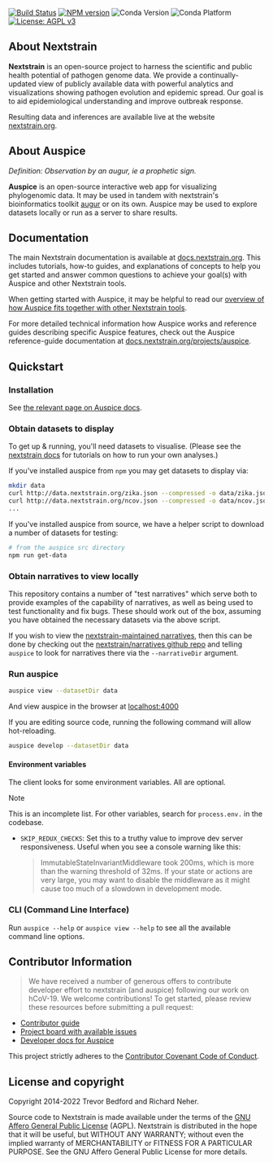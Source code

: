 [![Build Status](https://github.com/nextstrain/auspice/actions/workflows/ci.yaml/badge.svg?branch=master)](https://github.com/nextstrain/auspice/actions/workflows/ci.yaml?query=branch:master)
[![NPM version](https://img.shields.io/npm/v/auspice.svg?style=flat)](https://www.npmjs.com/package/auspice)
![Conda Version](https://img.shields.io/conda/vn/bioconda/auspice)
![Conda Platform](https://img.shields.io/conda/p/bioconda/auspice)
[![License: AGPL v3](https://img.shields.io/badge/License-AGPL%20v3-blue.svg)](https://www.gnu.org/licenses/agpl-3.0)

## About Nextstrain

**Nextstrain** is an open-source project to harness the scientific and public health potential of pathogen genome data.
We provide a continually-updated view of publicly available data with powerful analytics and visualizations showing pathogen evolution and epidemic spread.
Our goal is to aid epidemiological understanding and improve outbreak response.

Resulting data and inferences are available live at the website [nextstrain.org](https://nextstrain.org).

## About Auspice

*Definition: Observation by an augur, ie a prophetic sign.*

**Auspice** is an open-source interactive web app for visualizing phylogenomic data.
It may be used in tandem with nextstrain's bioinformatics toolkit [augur](https://github.com/nextstrain/augur) or on its own.
Auspice may be used to explore datasets locally or run as a server to share results.

## Documentation

The main Nextstrain documentation is available at [docs.nextstrain.org](https://docs.nextstrain.org/en/latest/index.html). This includes tutorials, how-to guides, and explanations of concepts to help you get started and answer common questions to achieve your goal(s) with Auspice and other Nextstrain tools.

When getting started with Auspice, it may be helpful to read our [overview of how Auspice fits together with other Nextstrain tools](https://docs.nextstrain.org/en/latest/learn/about-nextstrain.html#open-source-tools-for-the-community).

For more detailed technical information how Auspice works and reference guides describing specific Auspice features, check out the Auspice reference-guide documentation at [docs.nextstrain.org/projects/auspice](https://docs.nextstrain.org/projects/auspice/en/stable/index.html).

## Quickstart

### Installation

See [the relevant page on Auspice docs](https://docs.nextstrain.org/projects/auspice/en/stable/introduction/install.html).

### Obtain datasets to display

To get up & running, you'll need datasets to visualise.
(Please see the [nextstrain docs](https://nextstrain.org/docs/) for tutorials on how to run your own analyses.)

If you've installed auspice from `npm` you may get datasets to display via:

```bash
mkdir data
curl http://data.nextstrain.org/zika.json --compressed -o data/zika.json
curl http://data.nextstrain.org/ncov.json --compressed -o data/ncov.json
...
```

If you've installed auspice from source, we have a helper script to download a number of datasets for testing:

```bash
# from the auspice src directory
npm run get-data
```

### Obtain narratives to view locally

This repository contains a number of "test narratives" which serve both to provide examples of the capability of narratives, as well as being used to test functionality and fix bugs. 
These should work out of the box, assuming you have obtained the necessary datasets via the above script.

If you wish to view the [nextstrain-maintained narratives](https://nextstrain.org/docs/contributing/sharing-data), then this can be done by checking out the [nextstrain/narratives github repo](github.com/nextstrain/narratives) and telling `auspice` to look for narratives there via the `--narrativeDir` argument.


### Run auspice

```bash
auspice view --datasetDir data
```

And view auspice in the browser at [localhost:4000](http://localhost:4000)

If you are editing source code, running the following command will allow hot-reloading.

```bash
auspice develop --datasetDir data
```

#### Environment variables

The client looks for some environment variables. All are optional.

> [!NOTE]
> This is an incomplete list. For other variables, search for `process.env.` in the codebase.

- `SKIP_REDUX_CHECKS`: Set this to a truthy value to improve dev server responsiveness. Useful when you see a console warning like this:

    > ImmutableStateInvariantMiddleware took 200ms, which is more than the warning threshold of 32ms.
    > If your state or actions are very large, you may want to disable the middleware as it might cause too much of a slowdown in development mode.

### CLI (Command Line Interface)

Run `auspice --help` or `auspice view --help` to see all the available command line options.

## Contributor Information

> We have received a number of generous offers to contribute developer effort to nextstrain (and auspice) following our work on hCoV-19. We welcome contributions! To get started, please review these resources before submitting a pull request:

* [Contributor guide](https://github.com/nextstrain/.github/blob/master/CONTRIBUTING.md)  
* [Project board with available issues](https://github.com/orgs/nextstrain/projects/5)
* [Developer docs for Auspice](./DEV_DOCS.md)  

This project strictly adheres to the [Contributor Covenant Code of Conduct](https://github.com/nextstrain/.github/blob/master/CODE_OF_CONDUCT.md).

## License and copyright

Copyright 2014-2022 Trevor Bedford and Richard Neher.

Source code to Nextstrain is made available under the terms of the [GNU Affero General Public License](LICENSE.txt) (AGPL). Nextstrain is distributed in the hope that it will be useful, but WITHOUT ANY WARRANTY; without even the implied warranty of MERCHANTABILITY or FITNESS FOR A PARTICULAR PURPOSE.  See the GNU Affero General Public License for more details.
